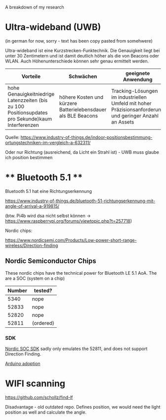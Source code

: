 A breakdown of my research

# **Ultra-wideband (UWB)**

(in german for now, sorry - text has been copy pasted from somehwere)

Ultra-wideband ist eine Kurzstrecken-Funktechnik. Die Genauigkeit liegt bei unter 30 Zentimetern und ist damit deutlich höher als die von Beacons oder WLAN. Auch Höhenunterschiede können sehr genau ermittelt werden.

| **Vorteile**                                                 | **Schwächen**                                                | **geeignete Anwendung**                                      |
| ------------------------------------------------------------ | ------------------------------------------------------------ | ------------------------------------------------------------ |
| hohe Genauigkeitniedrige Latenzzeiten (bis zu 100 Positionsupdates pro Sekunde)kaum Interferenzen | höhere Kosten und kürzere Batterielebensdauer als BLE Beacons | Tracking-Lösungen im industriellen Umfeld mit hoher Präzisionsanforderung und geringer Anzahl an Assets |

 Quelle: https://www.industry-of-things.de/indoor-positionsbestimmung-ortungstechniken-im-vergleich-a-632311/

Oder nur Richtung (ausreichend, da Licht ein Strahl ist) - UWB muss glaube ich position bestimmen

# ** Bluetooth 5.1 **

Bluetooth 5.1 hat eine Richtungserkennung

https://www.industry-of-things.de/bluetooth-51-richtungserkennung-mit-angle-of-arrival-a-919815/

(btw. Pi4b wird dsa nicht selbst können -> https://www.raspberrypi.org/forums/viewtopic.php?t=257718)

Nordic chips:

https://www.nordicsemi.com/Products/Low-power-short-range-wireless/Direction-finding

## Nordic Semiconductor Chips

These nordic chips have the technical power for Bluetooth LE 5.1 AoA. The are a SOC (system on a chip)

Number | tested?
--- | --- 
5340 | nope
52833 | nope
52820 | nope
52811 | (ordered)

### SDK

[Nordic SOC SDK](https://www.nordicsemi.com/Software-and-tools/Software/nRF5-SDK)
sadly only emulates the 52811, and does not support Direction Finding.

[Arduino adoption](https://github.com/sandeepmistry/arduino-nRF5)

# WIFI scanning

https://github.com/schollz/find-lf

Disadvantage - old outdated repo. Defines position, we would need the light position as well and calculate the angle.
